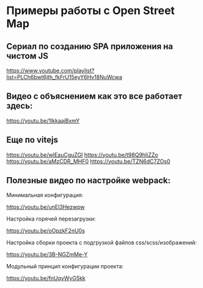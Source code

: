 # Примеры работы с Open Street Map


## Сериал по созданию SPA приложения на чистом JS
https://www.youtube.com/playlist?list=PLCh6bwt6jth_fkFrU15eyY6Hv18NuWcwa


## Видео с объяснением как это все работает здесь:
https://youtu.be/1lkkaajBxmY


## Еще по vitejs

https://youtu.be/wIEauCguZGI
https://youtu.be/t98Q9hliZZo
https://youtu.be/aMzCDR_MHF0
https://youtu.be/TZN6dC7ZOs0


## Полезные видео по настройке webpack:


Минимальная конфигурация:

https://youtu.be/unEl3Hezwpw

Настройка горячей перезагрузки:

https://youtu.be/oOpzkF2nU0s

Настройка сборки проекта с подгрузкой файлов css/scss/изображений:

https://youtu.be/3B-NGZmMe-Y

Модульный принцип конфигурации проекта:

https://youtu.be/fnUqyWyG5kk




